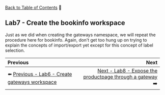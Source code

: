[Back to Table of Contents](./README.md) :blue_book:

## Lab7 - Create the bookinfo workspace

Just as we did when creating the gateways namespace, we will repeat the procedure here for bookinfo.  Again, don't get too hung up on trying to explain the concepts of import/export yet except for this concept of label selection.  

| Previous | Next |
| :------- | ---: |
| :arrow_left: [Previous - Lab6 - Create gateways workspace](./lab6.md) | [Next - Lab8 - Expose the productpage through a gateway](./lab8.md) :arrow_right: |

